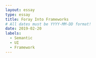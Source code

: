 ```yaml
---
layout: essay
type: essay
title: Foray Into Frameworks
# All dates must be YYYY-MM-DD format!
date: 2019-02-20
labels:
  - Semantic
  - UI
  - Framework
---
```





